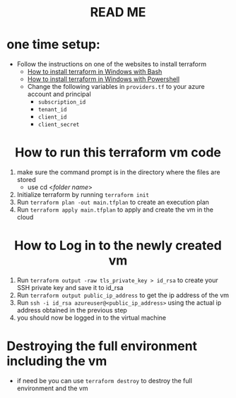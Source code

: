 # <center>READ ME
# one time setup: 
* Follow the instructions on one of the websites to install terraform
  * [How to install terraform in Windows with Bash](https://docs.microsoft.com/en-us/azure/developer/terraform/get-started-windows-bash?tabs=bash)
  * [How to install terraform in Windows with Powershell](https://docs.microsoft.com/en-us/azure/developer/terraform/get-started-windows-powershell?tabs=bash)
  * Change the following variables in `providers.tf` to your azure account and principal
    * `subscription_id`
    * `tenant_id`
    * `client_id`
    * `client_secret`
    
# <center>How to run this terraform vm code

1. make sure the command prompt is in the directory where the files are stored
   * use cd <*folder name*>
2. Initialize terraform by running `terraform init`
3. Run `terraform plan -out main.tfplan` to create an execution plan
4. Run `terraform apply main.tfplan` to apply and create the vm in the cloud

# <center>How to Log in to the newly created vm

1. Run `terraform output -raw tls_private_key > id_rsa` to create your SSH private key and save it to id_rsa
2. Run `terraform output public_ip_address` to get the ip address of the vm
3. Run `ssh -i id_rsa azureuser@<public_ip_address>` using the actual ip address obtained in the previous step
4. you should now be logged in to the virtual machine

# Destroying the full environment including the vm 
* if need be you can use `terraform destroy` to destroy the full environment and the vm
